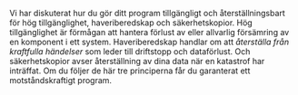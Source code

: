 Vi har diskuterat hur du gör ditt program tillgängligt och återställningsbart för hög tillgänglighet, haveriberedskap och säkerhetskopior. Hög tillgänglighet är förmågan att hantera förlust av eller allvarlig försämring av en komponent i ett system. Haveriberedskap handlar om att *återställa från kraftfulla händelser* som leder till driftstopp och dataförlust. Och säkerhetskopior avser återställning av dina data när en katastrof har inträffat. Om du följer de här tre principerna får du garanterat ett motståndskraftigt program.
